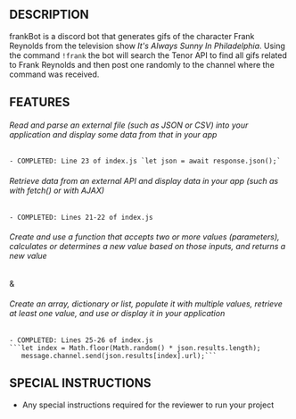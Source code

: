 ## DESCRIPTION

frankBot is a discord bot that generates gifs of the character Frank Reynolds from the television show *It's Always Sunny In Philadelphia*. Using the command `!frank` the bot will search the Tenor API to find all gifs related to Frank Reynolds and then post one randomly to the channel where the command was received. 

## FEATURES

###### Read and parse an external file (such as JSON or CSV) into your application and display some data from that in your app
    
    - COMPLETED: Line 23 of index.js `let json = await response.json();`

###### Retrieve data from an external API and display data in your app (such as with fetch() or with AJAX)
    
    - COMPLETED: Lines 21-22 of index.js 

###### Create and use a function that accepts two or more values (parameters), calculates or determines a new value based on those inputs, and returns a new value
&
###### Create an array, dictionary or list, populate it with multiple values, retrieve at least one value, and use or display it in your application
    
    - COMPLETED: Lines 25-26 of index.js  
    ```let index = Math.floor(Math.random() * json.results.length);
       message.channel.send(json.results[index].url);```

## SPECIAL INSTRUCTIONS

- Any special instructions required for the reviewer to run your project